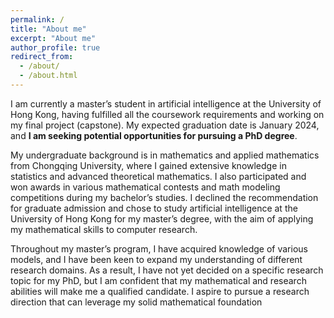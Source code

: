 ```yaml
---
permalink: /
title: "About me"
excerpt: "About me"
author_profile: true
redirect_from: 
  - /about/
  - /about.html
---
```


I am currently a master’s student in artificial intelligence at the University of Hong Kong, having fulfilled all the coursework requirements and working on my final project (capstone). My expected graduation date is January 2024, and **I am seeking potential opportunities for pursuing a PhD degree**. 


My undergraduate background is in mathematics and applied mathematics from Chongqing University, where I gained extensive knowledge in statistics and advanced theoretical mathematics. I also participated and won awards in various mathematical contests and math modeling competitions during my bachelor’s studies. I declined the recommendation for graduate admission and chose to study artificial intelligence at the University of Hong Kong for my master’s degree, with the aim of applying my mathematical skills to computer research.


Throughout my master’s program, I have acquired knowledge of various models, and I have been keen to expand my understanding of different research domains. As a result, I have not yet decided on a specific research topic for my PhD, but I am confident that my mathematical and research abilities will make me a qualified candidate. I aspire to pursue a research direction that can leverage my solid mathematical foundation

<!--
Beginning 113
======
Hello, 114

introduction 115
-------
Hello again 116


# ======= 一级标题
#------ 二级标题
#**Markdown generator** 三级标题
#Example: editing a markdown file for a talk
#![Editing a markdown file for a talk](/images/editing-talk.png)
#![the guide](https://academicpages.github.io/markdown/).
-->
